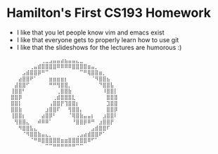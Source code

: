# Hamilton's First CS193 Homework
- I like that you let people know vim and emacs exist
- I like that everyone gets to properly learn how to use git
- I like that the slideshows for the lectures are humorous :)
```
⠀⠀⠀⠀⠀⠀⠀⠀⠀⢀⣀⣠⣤⣤⣴⣦⣤⣤⣄⣀⠀⠀⠀⠀⠀⠀⠀⠀⠀⠀
⠀⠀⠀⠀⠀⠀⢀⣤⣾⣿⣿⣿⣿⠿⠿⠿⠿⣿⣿⣿⣿⣶⣤⡀⠀⠀⠀⠀⠀⠀
⠀⠀⠀⠀⣠⣾⣿⣿⡿⠛⠉⠀⠀⠀⠀⠀⠀⠀⠀⠉⠛⢿⣿⣿⣶⡀⠀⠀⠀⠀
⠀⠀⠀⣴⣿⣿⠟⠁⠀⠀⠀⣶⣶⣶⣶⡆⠀⠀⠀⠀⠀⠀⠈⠻⣿⣿⣦⠀⠀⠀
⠀⠀⣼⣿⣿⠋⠀⠀⠀⠀⠀⠛⠛⢻⣿⣿⡀⠀⠀⠀⠀⠀⠀⠀⠙⣿⣿⣧⠀⠀
⠀⢸⣿⣿⠃⠀⠀⠀⠀⠀⠀⠀⠀⢀⣿⣿⣷⠀⠀⠀⠀⠀⠀⠀⠀⠸⣿⣿⡇⠀
⠀⣿⣿⡿⠀⠀⠀⠀⠀⠀⠀⠀⢀⣾⣿⣿⣿⣇⠀⠀⠀⠀⠀⠀⠀⠀⣿⣿⣿⠀
⠀⣿⣿⡇⠀⠀⠀⠀⠀⠀⠀⢠⣿⣿⡟⢹⣿⣿⡆⠀⠀⠀⠀⠀⠀⠀⣹⣿⣿⠀
⠀⣿⣿⣷⠀⠀⠀⠀⠀⠀⣰⣿⣿⠏⠀⠀⢻⣿⣿⡄⠀⠀⠀⠀⠀⠀⣿⣿⡿⠀
⠀⢸⣿⣿⡆⠀⠀⠀⠀⣴⣿⡿⠃⠀⠀⠀⠈⢿⣿⣷⣤⣤⡆⠀⠀⣰⣿⣿⠇⠀
⠀⠀⢻⣿⣿⣄⠀⠀⠾⠿⠿⠁⠀⠀⠀⠀⠀⠘⣿⣿⡿⠿⠛⠀⣰⣿⣿⡟⠀⠀
⠀⠀⠀⠻⣿⣿⣧⣄⠀⠀⠀⠀⠀⠀⠀⠀⠀⠀⠀⠀⠀⠀⣠⣾⣿⣿⠏⠀⠀⠀
⠀⠀⠀⠀⠈⠻⣿⣿⣷⣤⣄⡀⠀⠀⠀⠀⠀⠀⢀⣠⣴⣾⣿⣿⠟⠁⠀⠀⠀⠀
⠀⠀⠀⠀⠀⠀⠈⠛⠿⣿⣿⣿⣿⣿⣶⣶⣿⣿⣿⣿⣿⠿⠋⠁⠀⠀⠀⠀⠀⠀
⠀⠀⠀⠀⠀⠀⠀⠀⠀⠀⠉⠉⠛⠛⠛⠛⠛⠛⠉⠉⠀⠀⠀⠀⠀⠀⠀⠀⠀⠀
```
